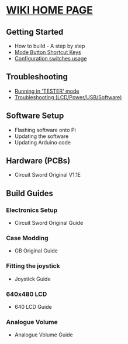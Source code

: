 # [WIKI HOME PAGE](https://github.com/geebles/Circuit-Sword/wiki)
## Getting Started
* How to build - A step by step
* [Mode Button Shortcut Keys](https://github.com/geebles/Circuit-Sword/wiki/Mode-Button-Shortcut-Keys)
* [Configuration switches usage](https://github.com/geebles/Circuit-Sword/wiki/Configuration-Switches)
## Troubleshooting
* [Running in 'TESTER' mode](https://github.com/geebles/Circuit-Sword/wiki/Running-in-TESTER-Mode)
* [Troubleshooting (LCD/Power/USB/Software)](https://github.com/geebles/Circuit-Sword/wiki/Troubleshooting-(LCD-Power-USB-Software))
## Software Setup
* Flashing software onto Pi
* Updating the software
* Updating Arduino code
## Hardware (PCBs)
* Circuit Sword Original V1.1E
## Build Guides
### Electronics Setup
* Circuit Sword Original Guide
### Case Modding
* GB Original Guide
### Fitting the joystick
* Joystick Guide
### 640x480 LCD
* 640 LCD Guide
### Analogue Volume
* Analogue Volume Guide
